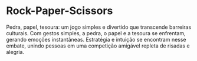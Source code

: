 # Rock-Paper-Scissors
Pedra, papel, tesoura: um jogo simples e divertido que transcende barreiras culturais. Com gestos simples, a pedra, o papel e a tesoura se enfrentam, gerando emoções instantâneas. Estratégia e intuição se encontram nesse embate, unindo pessoas em uma competição amigável repleta de risadas e alegria.
